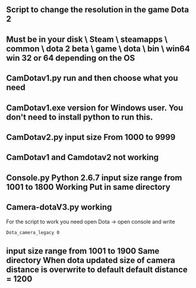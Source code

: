Script to change the resolution in the game Dota 2
---
Must be in your disk \ Steam \ steamapps \ common \ dota 2 beta \ game \ dota \ bin \ win64
win 32 or 64 depending on the OS
---
CamDotav1.py
run and then choose what you need
---
CamDotav1.exe version for Windows user. You don't need to install python to run this.
---
CamDotav2.py
input size
From 1000 to 9999
---
CamDotav1 and Camdotav2 not working
---
Console.py
Python 2.6.7
input size
range from 1001 to 1800
Working
Put in same directory
---

## Camera-dotaV3.py working
For the script to work you need open Dota -> open console and write 
```bash
Dota_camera_legacy 0
```

input size
range from 1001 to 1900
Same directory
When dota updated size of camera distance is overwrite to default
default distance = 1200
---